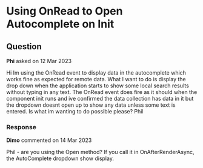 # Using OnRead to Open Autocomplete on Init

## Question

**Phi** asked on 12 Mar 2023

Hi Im using the OnRead event to display data in the autocomplete which works fine as expected for remote data. What I want to do is display the drop down when the application starts to show some local search results without typing in any text. The OnRead event does fire as it should when the component init runs and ive confirmed the data collection has data in it but the dropdown doesnt open up to show any data unless some text is entered. Is what im wanting to do possible please? Phil

### Response

**Dimo** commented on 14 Mar 2023

Phil - are you using the Open method? If you call it in OnAfterRenderAsync, the AutoComplete dropdown show display.
